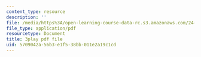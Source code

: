 ```yaml
---
content_type: resource
description: ''
file: /media/https%3A/open-learning-course-data-rc.s3.amazonaws.com/24-908-creole-languages-and-caribbean-identities-spring-2017/5709042a56b3e1f538bb011e2a19c1cd_TZ0tcovkOp8.pdf
file_type: application/pdf
resourcetype: Document
title: 3play pdf file
uid: 5709042a-56b3-e1f5-38bb-011e2a19c1cd
---
```

